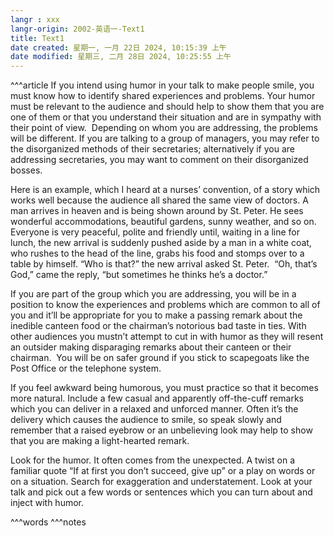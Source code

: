 ```yaml
---
langr : xxx
langr-origin: 2002-英语一-Text1
title: Text1
date created: 星期一, 一月 22日 2024, 10:15:39 上午
date modified: 星期三, 二月 28日 2024, 10:25:55 上午
---
```


^^^article
If you intend using humor in your talk to make people smile, you must know how to identify shared experiences and problems. Your humor must be relevant to the audience and should help to show them that you are one of them or that you understand their situation and are in sympathy with their point of view.  Depending on whom you are addressing, the problems will be different. If you are talking to a group of managers, you may refer to the disorganized methods of their secretaries; alternatively if you are addressing secretaries, you may want to comment on their disorganized bosses.

Here is an example, which I heard at a nurses’ convention, of a story which works well because the audience all shared the same view of doctors. A man arrives in heaven and is being shown around by St. Peter. He sees wonderful accommodations, beautiful gardens, sunny weather, and so on. Everyone is very peaceful, polite and friendly until, waiting in a line for lunch, the new arrival is suddenly pushed aside by a man in a white coat, who rushes to the head of the line, grabs his food and stomps over to a table by himself. “Who is that?” the new arrival asked St. Peter.  “Oh, that’s God,” came the reply, “but sometimes he thinks he’s a doctor.”

If you are part of the group which you are addressing, you will be in a position to know the experiences and problems which are common to all of you and it’ll be appropriate for you to make a passing remark about the inedible canteen food or the chairman’s notorious bad taste in ties. With other audiences you mustn’t attempt to cut in with humor as they will resent an outsider making disparaging remarks about their canteen or their chairman.  You will be on safer ground if you stick to scapegoats like the Post Office or the telephone system.

If you feel awkward being humorous, you must practice so that it becomes more natural. Include a few casual and apparently off-the-cuff remarks which you can deliver in a relaxed and unforced manner. Often it’s the delivery which causes the audience to smile, so speak slowly and remember that a raised eyebrow or an unbelieving look may help to show that you are making a light-hearted remark.

Look for the humor. It often comes from the unexpected. A twist on a familiar quote “If at first you don’t succeed, give up” or a play on words or on a situation. Search for exaggeration and understatement. Look at your talk and pick out a few words or sentences which you can turn about and inject with humor.





^^^words
^^^notes
